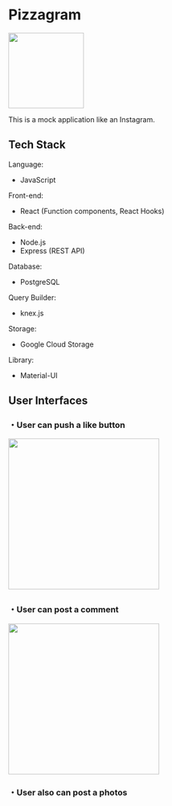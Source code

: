 # Pizzagram

<img width=150 src=https://user-images.githubusercontent.com/71207367/147902375-31589c64-50d8-4ea6-9cf7-14a2d3cf94fc.png />

This is a mock application like an Instagram.

## Tech Stack

Language:

- JavaScript

Front-end:

- React (Function components, React Hooks)

Back-end:

- Node.js
- Express (REST API)

Database:

- PostgreSQL

Query Builder:

- knex.js

Storage:

- Google Cloud Storage

Library:

- Material-UI

## User Interfaces

### ・User can push a like button

<img width=300 src="https://user-images.githubusercontent.com/71207367/147905017-44ad2cc6-4238-4d83-9d78-0959e6c2cdbc.png" />  　

### ・User can post a comment

<img width=300 src="https://user-images.githubusercontent.com/71207367/147904939-cecbc44d-43ac-4b51-a01e-c4b09d3d9418.png" />

### ・User also can post a photos
